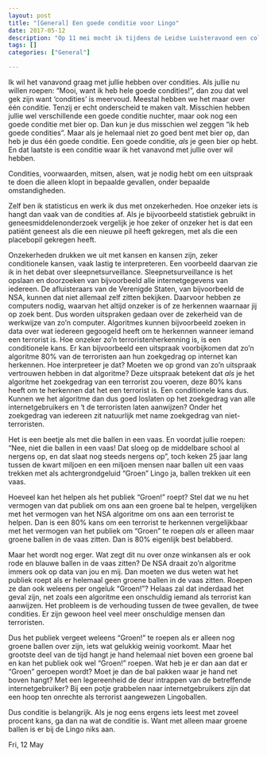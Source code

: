 ```yaml
---
layout: post
title: "[General] Een goede conditie voor Lingo"
date: 2017-05-12
description: "Op 11 mei mocht ik tijdens de Leidse Luisteravond een column uitspreken. In deze blogpost een uitgeschreven versie."
tags: []
categories: ["General"]

---
```

Ik wil het vanavond graag met jullie hebben over condities. Als jullie nu willen roepen: “Mooi, want ik heb hele goede condities!”, dan zou dat wel gek zijn want ‘condities’ is meervoud. Meestal hebben we het maar over één conditie. Tenzij er echt onderscheid te maken valt. Misschien hebben jullie wel verschillende een goede conditie nuchter, maar ook nog een goede conditie met bier op. Dan kun je dus misschien wel zeggen “ik heb goede condities”. Maar als je helemaal niet zo goed bent met bier op, dan heb je dus één goede conditie. Een goede conditie, *als* je geen bier op hebt. En dat laatste is een conditie waar ik het vanavond met jullie over wil hebben.

Condities, voorwaarden, mitsen, alsen, wat je nodig hebt om een uitspraak te doen die alleen klopt in bepaalde gevallen, onder bepaalde omstandigheden.

Zelf ben ik statisticus en werk ik dus met onzekerheden. Hoe onzeker iets is hangt dan vaak van de condities af. Als je bijvoorbeeld statistiek gebruikt in geneesmiddelenonderzoek vergelijk je hoe zeker of onzeker het is dat een patiënt geneest als die een nieuwe pil heeft gekregen, met als die een placebopil gekregen heeft.

Onzekerheden drukken we uit met kansen en kansen zijn, zeker conditionele kansen, vaak lastig te interpreteren. Een voorbeeld daarvan zie ik in het debat over sleepnetsurveillance. Sleepnetsurveillance is het opslaan en doorzoeken van bijvoorbeeld alle internetgegevens van iedereen. De afluisteraars van de Verenigde Staten, van bijvoorbeeld de NSA, kunnen dat niet allemaal zelf zitten bekijken. Daarvoor hebben ze computers nodig, waarvan het altijd onzeker is of ze herkennen waarnaar jij op zoek bent. Dus worden uitspraken gedaan over de zekerheid van de werkwijze van zo’n computer. Algoritmes kunnen bijvoorbeeld zoeken in data over wat iedereen gegoogeld heeft om te herkennen wanneer iemand een terrorist is. Hoe onzeker zo’n terroristenherkenning is, is een conditionele kans. Er kan bijvoorbeeld een uitspraak voorbijkomen dat zo’n algoritme 80% van de terroristen aan hun zoekgedrag op internet kan herkennen. Hoe interpreteer je dat? Moeten we op grond van zo’n uitspraak vertrouwen hebben in dat algoritme? Deze uitspraak betekent dat *als* je het algoritme het zoekgedrag van een terrorist zou voeren, deze 80% kans heeft om te herkennen dat het een terrorist is. Een conditionele kans dus. Kunnen we het algoritme dan dus goed loslaten op het zoekgedrag van alle internetgebruikers en ‘t de terroristen laten aanwijzen? Onder het zoekgedrag van iedereen zit natuurlijk met name zoekgedrag van niet-terroristen.

Het is een beetje als met die ballen in een vaas. En voordat jullie roepen: “Nee, niet die ballen in een vaas! Dat sloeg op de middelbare school al nergens op, en dat slaat nog steeds nergens op”, toch keken 25 jaar lang tussen de kwart miljoen en een miljoen mensen naar ballen uit een vaas trekken met als achtergrondgeluid “Groen” Lingo ja, ballen trekken uit een vaas.

Hoeveel kan het helpen als het publiek “Groen!” roept? Stel dat we nu het vermogen van dat publiek om ons aan een groene bal te helpen, vergelijken met het vermogen van het NSA algoritme om ons aan een terrorist te helpen. Dan is een 80% kans om een terrorist te herkennen vergelijkbaar met het vermogen van het publiek om “Groen” te roepen *als* er alleen maar groene ballen in de vaas zitten. Dan is 80% eigenlijk best belabberd.

Maar het wordt nog erger. Wat zegt dit nu over onze winkansen als er ook rode en blauwe ballen in de vaas zitten? De NSA draait zo’n algoritme immers ook op data van jou en mij. Dan moeten we dus weten wat het publiek roept als er helemaal geen groene ballen in de vaas zitten. Roepen ze dan ook weleens per ongeluk “Groen!”? Helaas zal dat inderdaad het geval zijn, net zoals een algoritme een onschuldig iemand als terrorist kan aanwijzen. Het probleem is de verhouding tussen de twee gevallen, de twee condities. Er zijn gewoon heel veel meer onschuldige mensen dan terroristen.

Dus het publiek vergeet weleens “Groen!” te roepen als er alleen nog groene ballen over zijn, iets wat gelukkig weinig voorkomt. Maar het grootste deel van de tijd hangt je hand helemaal niet boven een groene bal en kan het publiek ook wel “Groen!” roepen. Wat heb je er dan aan dat er “Groen” geroepen wordt? Moet je dan de bal pakken waar je hand net boven hangt? Met een legereenheid de deur intrappen van de betreffende internetgebruiker? Bij een potje grabbelen naar internetgebruikers zijn dat een hoop ten onrechte als terrorist aangewezen Lingoballen.

Dus conditie is belangrijk. Als je nog eens ergens iets leest met zoveel procent kans, ga dan na wat de conditie is. Want met alleen maar groene ballen is er bij de Lingo niks aan.

Fri, 12 May

